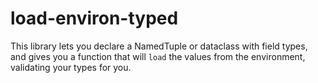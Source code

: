 # load-environ-typed

This library lets you declare a NamedTuple or dataclass with
field types, and gives you a function that will `load` the
values from the environment, validating your types for you.
